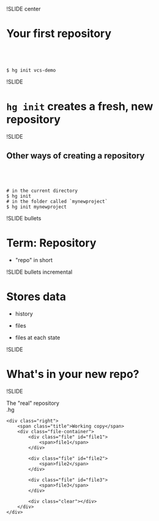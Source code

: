 !SLIDE center

# Your first repository #

## <br />

	$ hg init vcs-demo

!SLIDE

# `hg init` creates a fresh, new repository

!SLIDE

## Other ways of creating a repository

## <br />

	# in the current directory
	$ hg init
	# in the folder called `mynewproject`
	$ hg init mynewproject

!SLIDE bullets

# Term: Repository #

* "repo" in short

!SLIDE bullets incremental

# Stores data #

- history

- files

- files at each state

!SLIDE

# What's in your new repo?

!SLIDE

<div id="repo-diagram">
	<div class="left">
		<span class="title">The "real" repository</span>
		<div class="hg">
			<span class="text">.hg</span>
		</div>
	</div>

	<div class="right">
		<span class="title">Working copy</span>
		<div class="file-container">
			<div class="file" id="file1">
				<span>file1</span>
			</div>

			<div class="file" id="file2">
				<span>file2</span>
			</div>

			<div class="file" id="file3">
				<span>file3</span>
			</div>

			<div class="clear"></div>
		</div>
	</div>
</div>

